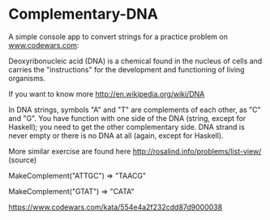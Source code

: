 # Complementary-DNA
A simple console app to convert strings for a practice problem on www.codewars.com:

Deoxyribonucleic acid (DNA) is a chemical found in the nucleus of cells and carries the "instructions" for the development and functioning of living organisms.

If you want to know more http://en.wikipedia.org/wiki/DNA

In DNA strings, symbols "A" and "T" are complements of each other, as "C" and "G". You have function with one side of the DNA (string, except for Haskell); you need to get the other complementary side. DNA strand is never empty or there is no DNA at all (again, except for Haskell).

More similar exercise are found here http://rosalind.info/problems/list-view/ (source)

MakeComplement("ATTGC") => "TAACG"

MakeComplement("GTAT") => "CATA"



https://www.codewars.com/kata/554e4a2f232cdd87d9000038
